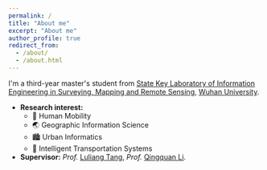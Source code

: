 ```yaml
---
permalink: /
title: "About me"
excerpt: "About me"
author_profile: true
redirect_from: 
  - /about/
  - /about.html
---
```


I'm a third-year master's student from [State Key Laboratory of Information Engineering in Surveying, Mapping and Remote Sensing](http://www.lmars.whu.edu.cn/en), [Wuhan University](https://en.whu.edu.cn/).<br>
  * **Research interest:**
    *  :walking: Human Mobility
    * :earth_asia: Geographic Information Science
    * :cityscape: Urban Informatics
    * :taxi: Intelligent Transportation Systems
  * **Supervisor:** *Prof.* [Luliang Tang](http://jszy.whu.edu.cn/tangluliang),  *Prof.* [Qingquan Li](http://saup.szu.edu.cn/info/1091/1416.htm).<br>
